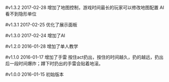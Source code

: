 #v1.3.2 2017-02-28
增加了地图控制，游戏时间最长的玩家可以修改地图配置
AI看不到隐形单位

#v1.3.1 2017-02-25
优化了展示面板

#v1.3.0 2017-02-24
增加了AI

#v1.2.0 2016-01-28 
增加了单人教学

#v1.1.0 2016-01-17
增加了手雷  按住act扔出，按住的时间越久，扔的越远，扔出后一段时间爆炸；蹲下时扔出的手雷会贴着地滚。

#v1.0.0 2016-01-15
初始版本
